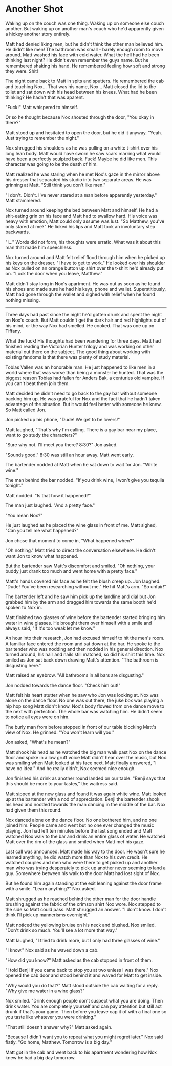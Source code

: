 # Another Shot

Waking up on the couch was one thing.  Waking up on someone else couch another.  But waking up on another man's couch who he'd apparently given a hickey another story entirely.

Matt had denied liking men, but he didn't think the other man believed him.  He didn't like men!  The bathroom was small - barely enough room to move around. Matt washed his face with cold water.  What the hell had he been thinking last night?  He didn't even remember the guys name.  But he remembered shaking his hand.  He remembered feeling how soft and strong they were.  Shit!

The night came back to Matt in spits and sputters.  He remembered the cab and touching Nox... That was his name, Nox...  Matt closed the lid to the toilet and sat down with his head between his knees.  What had he been thinking?  He hadn't that was aparent.

"Fuck!"  Matt whispered to himself.  

Or so he thought because Nox shouted through the door, "You okay in there?"

Matt stood up and hesitated to open the door, but he did it anyway.  "Yeah.  Just trying to remember the night."

Nox shrugged his shoulders as he was pulling on a white t-shirt over his long lean body.  Matt would have sworn he saw scars marring what would have been a perfectly sculpted back.  Fuck!  Maybe he did like men.  This character was going to be the death of him.  

Matt realized he was staring when he met Nox's gaze in the mirror above his dresser that separated his studio into two separate areas.  He was grinning at Matt.  "Still think you don't like men."

"I don't.  Didn't. I've never stared at a man before apparently yesterday."  Matt stammered.

Nox turned around keeping the bed between Matt and himself. He had a shit-eating grin on his face and Matt had to swallow hard.  His voice was heavy with emotion, Matt could only assume was lust.  "So Matthew, you've only stared at me?"  He licked his lips and Matt took an involuntary step backwards. 

"I..."  Words did not form, his thoughts were erratic.  What was it about this man that made him speechless.  

Nox turned around and Matt felt relief flood through him when he picked up his keys on the dresser.  "I have to get to work."  He looked over his shoulder as Nox pulled on an orange button up shirt over the t-shirt he'd already put on.  "Lock the door when you leave, Matthew."

Matt didn't stay long in Nox's apartment.  He was out as soon as he found his shoes and made sure he had his keys, phone and wallet.  Superstitiously, Matt had gone through the wallet and sighed with relief when he found nothing missing.  
***

Three days had past since the night he'd gotten drunk and spent the night on Nox's couch.  But Matt couldn't get the dark hair and red highlights out of his mind, or the way Nox had smelled.  He cooked.  That was one up on Tiffany.  

What the fuck!  His thoughts had been wandering for three days.  Matt had finished reading the Victorian Hunter trilogy and was working on other material out there on the subject.  The good thing about working with existing fandoms is that there was plenty of study material.  

Tobias Vallen was an honorable man.  He just happened to like men in a world where that was worse than being a monster he hunted.  That was the biggest reason Tobias had fallen for Anders Bak, a centuries old vampire.  If you can't beat them join them.

Matt decided he didn't need to go back to the gay bar without someone backing him up.  He was grateful for Nox and the fact that he hadn't taken advantage of the situation.  But it would feel better with someone he knew.  So Matt called Jon.  

Jon picked up his phone, "Dude! We get to be lovers!"

Matt laughed, "That's why I'm calling.  There is a gay bar near my place, want to go study the characters?"

"Sure why not.  I'll meet you there?  8:30?"  Jon asked.

"Sounds good."  8:30 was still an hour away.  Matt went early.

The bartender nodded at Matt when he sat down to wait for Jon.  "White wine."

The man behind the bar nodded.  "If you drink wine, I won't give you tequila tonight."

Matt nodded. "Is that how it happened?"

The man just laughed.  "And a pretty face."

"You mean Nox?"

He just laughed as he placed the wine glass in front of me.  Matt sighed, "Can you tell me what happened?"

Jon chose that moment to come in, "What happened when?"

"Oh nothing."  Matt tried to direct the conversation elsewhere.  He didn't want Jon to know what happened.

But the bartender saw Matt's discomfort and smiled.  "Oh nothing, your buddy just drank too much and went home with a pretty face."

Matt's hands covered his face as he felt the blush creep up.  Jon laughed.  "Dude!  You've been researching without me."  He hit Matt's arm.  "So unfair!"

The bartender left and he saw him pick up the landline and dial but Jon grabbed him by the arm and dragged him towards the same booth he'd spoken to Nox in.  

Matt finished two glasses of wine before the bartender started bringing him water in wine glasses.  He brought them over himself with a smile and always said, "If it's too weak let me know."

An hour into their research, Jon had excused himself to hit the men's room.  A familiar face entered the room and sat down at the bar.  He spoke to the bar tender who was nodding and then nodded in his general direction.  Nox turned around, his hair and nails still matched, so did his shirt this time.  Nox smiled as Jon sat back down drawing Matt's attention.  "The bathroom is disgusting here."

Matt raised an eyebrow. "All bathrooms in all bars are disgusting."

Jon nodded towards the dance floor.  "Check him out!"

Matt felt his heart stutter when he saw who Jon was looking at.  Nox was alone on the dance floor.  No one was out there, the juke box was playing a hip hop song Matt didn't know.  Nox's body flowed from one dance move to the next with perfection.  The whole bar was watching him.  He didn't seem to notice all eyes were on him.

The burly man from before stopped in front of our table blocking Matt's view of Nox.  He grinned.  "You won't learn will you."

Jon asked, "What's he mean?"

Matt shook his head as he watched the big man walk past Nox on the dance floor and spoke in a low gruff voice Matt didn't hear over the music, but Nox was smiling when Matt looked at his face next.  Matt finally answered, "I have no idea."  And he really didn't, Nox seemed nice enough.

Jon finished his drink as another round landed on our table.  "Benji says that this should be more to your tastes," the waitress said.  

Matt sipped at the new glass and found it was again white wine.  Matt looked up at the bartender with a nod of appreciation.  Benji the bartender shook his head and nodded towards the man dancing in the middle of the bar.  Nox had given them this round.

Nox danced alone on the dance floor.  No one bothered him, and no one joined him.  People came and went but no one ever changed the music playing.  Jon had left ten minutes before the last song ended and Matt watched Nox walk to the bar and drink an entire glass of water.  He watched Matt over the rim of the glass and smiled when Matt met his gaze.

Last call was announced.  Matt made his way to the door.  He wasn't sure he learned anything, he did watch more than Nox to his own credit.  He watched couples and men who were there to get picked up and another man who was trying desperately to pick up another never seeming to land a guy.  Somewhere between his walk to the door Matt had lost sight of Nox.  

But he found him again standing at the exit leaning against the door frame with a smile.  "Learn anything?"  Nox asked.

Matt shrugged as he reached behind the other man for the door handle brushing against the fabric of the crimson shirt Nox wore.  Nox stepped to the side so Matt could pass.  Matt shrugged an answer.  "I don't know.  I don't think I'll pick up mannerisms overnight."

Matt noticed the yellowing bruise on his neck and blushed.  Nox smiled.  "Don't drink so much.  You'll see a lot more that way."

Matt laughed, "I tried to drink more, but I only had three glasses of wine."

"I know."  Nox said as he waved down a cab.  

"How did you know?"  Matt asked as the cab stopped in front of them.

"I told Benji if you came back to stop you at two unless I was there."  Nox opened the cab door and stood behind it and waved for Matt to get inside.

"Why would you do that?"  Matt stood outside the cab waiting for a reply.  "Why give me water in a wine glass?"

Nox smiled.  "Drink enough people don't suspect what you are doing.  Then drink water.  You are completely yourself and can pay attention but still act drunk if that's your game.  Then before you leave cap it of with a final one so you taste like whatever you were drinking."

"That still doesn't answer why?"  Matt asked again.

"Because I didn't want you to repeat what you might regret later."  Nox said flatly.  "Go home, Matthew.  Tomorrow is a big day."

Matt got in the cab and went back to his apartment wondering how Nox knew he had a big day tomorrow.
